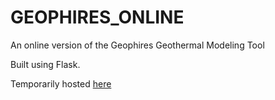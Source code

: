 # GEOPHIRES_ONLINE
An online version of the Geophires Geothermal Modeling Tool

Built using Flask.

Temporarily hosted [here](http://geophires.pythonanywhere.com)
